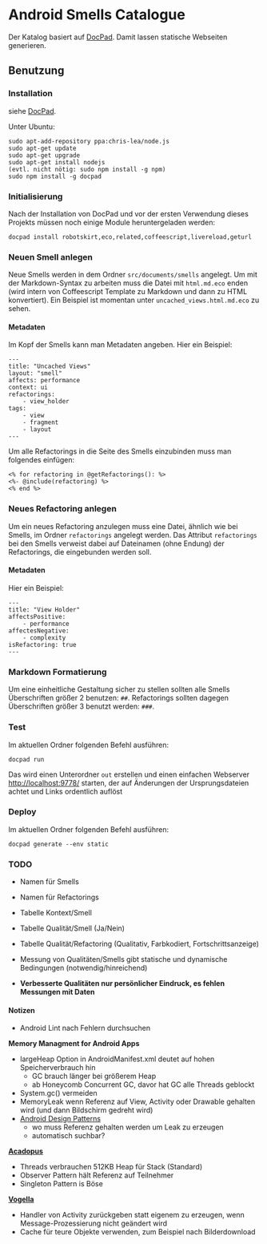 # Android Smells Catalogue

Der Katalog basiert auf [DocPad](http://docpad.org). Damit lassen statische Webseiten generieren.

## Benutzung

### Installation

siehe [DocPad](http://docpad.org/docs/install).

Unter Ubuntu:

    sudo apt-add-repository ppa:chris-lea/node.js
    sudo apt-get update
    sudo apt-get upgrade
    sudo apt-get install nodejs
    (evtl. nicht nötig: sudo npm install -g npm)
    sudo npm install -g docpad

### Initialisierung

Nach der Installation von DocPad und vor der ersten Verwendung dieses Projekts müssen noch einige Module heruntergeladen werden:

    docpad install robotskirt,eco,related,coffeescript,livereload,geturl


### Neuen Smell anlegen

Neue Smells werden in dem Ordner `src/documents/smells` angelegt. Um mit der Markdown-Syntax zu arbeiten muss die Datei mit `html.md.eco` enden (wird intern von Coffeescript Template zu Markdown und dann zu HTML konvertiert). Ein Beispiel ist momentan unter `uncached_views.html.md.eco` zu sehen.

#### Metadaten

Im Kopf der Smells kann man Metadaten angeben. Hier ein Beispiel:

```
---
title: "Uncached Views"
layout: "smell"
affects: performance
context: ui
refactorings:
    - view_holder
tags:
    - view
    - fragment
    - layout
---
```

Um alle Refactorings in die Seite des Smells einzubinden muss man folgendes einfügen:


```
<% for refactoring in @getRefactorings(): %>
<%- @include(refactoring) %>
<% end %>
```


### Neues Refactoring anlegen

Um ein neues Refactoring anzulegen muss eine Datei, ähnlich wie bei Smells, im Ordner `refactorings` angelegt werden. Das Attribut `refactorings` bei den Smells verweist dabei auf Dateinamen (ohne Endung) der Refactorings, die eingebunden werden soll.


#### Metadaten

Hier ein Beispiel:

```
---
title: "View Holder"
affectsPositive:
    - performance
affectesNegative:
    - complexity
isRefactoring: true
---
```

### Markdown Formatierung

Um eine einheitliche Gestaltung sicher zu stellen sollten alle Smells Überschriften größer 2 benutzen: `##`. Refactorings sollten dagegen Überschriften größer 3 benutzt werden: `###`.

### Test

Im aktuellen Ordner folgenden Befehl ausführen:

```
docpad run
```

Das wird einen Unterordner `out` erstellen und einen einfachen Webserver [http://localhost:9778/](http://localhost:9778/) starten, der auf Änderungen der Ursprungsdateien achtet und Links ordentlich auflöst

### Deploy

Im aktuellen Ordner folgenden Befehl ausführen:

```
docpad generate --env static
```

### TODO

- Namen für Smells
- Namen für Refactorings
- Tabelle Kontext/Smell
- Tabelle Qualität/Smell (Ja/Nein)
- Tabelle Qualität/Refactoring (Qualitativ, Farbkodiert, Fortschrittsanzeige)
- Messung von Qualitäten/Smells gibt statische und dynamische Bedingungen (notwendig/hinreichend)

- **Verbesserte Qualitäten nur persönlicher Eindruck, es fehlen Messungen mit Daten**

#### Notizen

- Android Lint nach Fehlern durchsuchen

**Memory Managment for Android Apps**
- largeHeap Option in AndroidManifest.xml deutet auf hohen Speicherverbrauch hin
    - GC brauch länger bei größerem Heap
    - ab Honeycomb Concurrent GC, davor hat GC alle Threads geblockt
- System.gc() vermeiden
- MemoryLeak wenn Referenz auf View, Activity oder Drawable gehalten wird (und dann Bildschirm gedreht wird)
- [Android Design Patterns](http://www.androiddesignpatterns.com/2013/01/inner-class-handler-memory-leak.html)
    - wo muss Referenz gehalten werden um Leak zu erzeugen
    - automatisch suchbar?

**[Acadopus](http://acadopus.de/java/die-typischen-faelle-von-memory-leaks-in-java-anwendungen_4002.html)**
- Threads verbrauchen 512KB Heap für Stack (Standard)
- Observer Pattern hält Referenz auf Teilnehmer
- Singleton Pattern is Böse

**[Vogella](http://www.vogella.com/articles/AndroidBackgroundProcessing/article.html)**
- Handler von Activity zurückgeben statt eigenem zu erzeugen, wenn  Message-Prozessierung nicht geändert wird
- Cache für teure Objekte verwenden, zum Beispiel nach Bilderdownload
